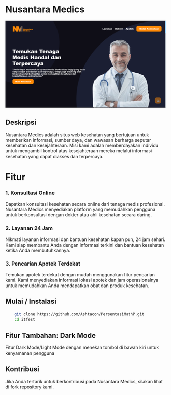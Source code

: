 # Nusantara Medics

![Nusantara Medics Logo](img/readme.png)

## Deskripsi

Nusantara Medics adalah situs web kesehatan yang bertujuan untuk memberikan informasi, sumber daya, dan wawasan berharga seputar kesehatan dan kesejahteraan. Misi kami adalah memberdayakan individu untuk mengambil kontrol atas kesejahteraan mereka melalui informasi kesehatan yang dapat diakses dan terpercaya.

# Fitur

### 1. Konsultasi Online

Dapatkan konsultasi kesehatan secara online dari tenaga medis profesional. Nusantara Medics menyediakan platform yang memudahkan pengguna untuk berkonsultasi dengan dokter atau ahli kesehatan secara daring.

### 2. Layanan 24 Jam

Nikmati layanan informasi dan bantuan kesehatan kapan pun, 24 jam sehari. Kami siap membantu Anda dengan informasi terkini dan bantuan kesehatan ketika Anda membutuhkannya.

### 3. Pencarian Apotek Terdekat

Temukan apotek terdekat dengan mudah menggunakan fitur pencarian kami. Kami menyediakan informasi lokasi apotek dan jam operasionalnya untuk memudahkan Anda mendapatkan obat dan produk kesehatan.

## Mulai / Instalasi

```bash
    git clone https://github.com/Ashtacon/PersentasiMathP.git
    cd itfest
```
## Fitur Tambahan: Dark Mode

Fitur Dark Mode/Light Mode dengan menekan tombol di bawah kiri untuk kenyamanan pengguna

## Kontribusi

Jika Anda tertarik untuk berkontribusi pada Nusantara Medics, silakan lihat di fork repository kami.
